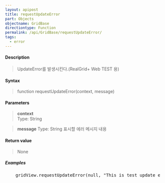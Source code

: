 ```yaml
---
layout: apipost
title: requestUpdateError
part: Objects
objectname: GridBase
directiontype: Function
permalink: /api/GridBase/requestUpdateError/
tags:
  - error
---
```



#### Description

> UpdateError를 발생시킨다.(RealGrid+ Web TEST 용)

#### Syntax

> function requestUpdateError(context, message)

#### Parameters

> **context**  
> Type: String  
> 

> **message**
> Type: String
> 표시할 에러 메시지 내용

#### Return value

> None

##### Examples 

<pre class="prettyprint">
    gridView.requestUpdateError(null, "This is test update exception");
</pre>
